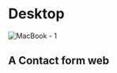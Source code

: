 # Desktop

![MacBook - 1](https://user-images.githubusercontent.com/73085812/108250005-85164780-7134-11eb-978f-d4aec18146f4.png)

## A Contact form web 
